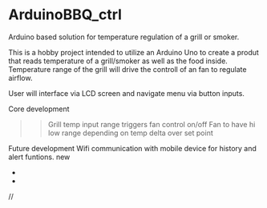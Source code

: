 # ArduinoBBQ_ctrl
Arduino based solution for temperature regulation of a grill or smoker. 

This is a hobby project intended to utilize an Arduino Uno to create a produt that reads temperature of a grill/smoker as well as the food inside. Temperature range of the grill will drive the controll of an fan to regulate airflow. 

User will interface via LCD screen and navigate menu via button inputs. 

Core development
>> Grill temp input range triggers fan control on/off 
>> Fan to have hi low range depending on temp delta over set point

Future  development
Wifi communication with mobile device for history and alert funtions. 
new







-
-
//
